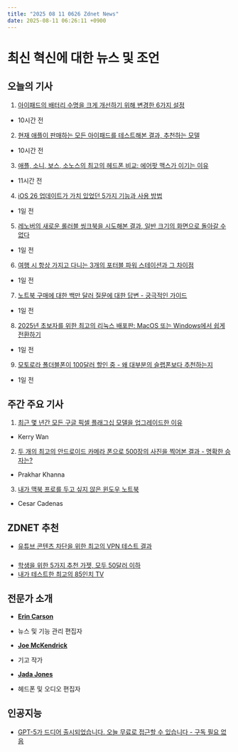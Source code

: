 ```yaml
---
title: "2025 08 11 0626 Zdnet News"
date: 2025-08-11 06:26:11 +0900
---
```


# 최신 혁신에 대한 뉴스 및 조언  
## 오늘의 기사  

1. [아이패드의 배터리 수명을 크게 개선하기 위해 변경한 6가지 설정](https://www.zdnet.com/article/i-changed-these-6-settings-on-my-ipad-to-significantly-improve-its-battery-life/)  
- 10시간 전  

2. [현재 애플이 판매하는 모든 아이패드를 테스트해본 결과, 추천하는 모델](https://www.zdnet.com/article/ive-tested-every-ipad-sold-by-apple-right-now-heres-the-model-i-recommend-most/)  
- 10시간 전  

3. [애플, 소니, 보스, 소노스의 최고의 헤드폰 비교: 에어팟 맥스가 이기는 이유](https://www.zdnet.com/article/i-compared-the-best-headphones-from-apple-sony-bose-and-sonos-heres-how-the-airpods-max-wins/)  
- 11시간 전  

4. [iOS 26 업데이트가 가치 있었던 5가지 기능과 사용 방법](https://www.zdnet.com/article/5-ios-26-features-that-made-updating-my-iphone-worthwhile-and-how-to-try-them/)  
- 1일 전  

5. [레노버의 새로운 롤러블 씽크북을 시도해본 결과, 일반 크기의 화면으로 돌아갈 수 없다](https://www.zdnet.com/article/i-tried-lenovos-new-rollable-thinkbook-and-cant-go-back-to-regular-sized-screens/)  
- 1일 전  

6. [여행 시 항상 가지고 다니는 3개의 포터블 파워 스테이션과 그 차이점](https://www.zdnet.com/home-and-office/energy/3-portable-power-stations-i-travel-everywhere-with-and-how-they-differ/)  
- 1일 전  

7. [노트북 구매에 대한 백만 달러 질문에 대한 답변 - 궁극적인 가이드](https://www.zdnet.com/article/i-answered-the-million-dollar-question-about-buying-laptops-heres-the-ultimate-guide/)  
- 1일 전  

8. [2025년 초보자를 위한 최고의 리눅스 배포판: MacOS 또는 Windows에서 쉽게 전환하기](https://www.zdnet.com/article/the-best-linux-distros-for-beginners-in-2025-make-switching-from-macos-or-windows-easy/)  
- 1일 전  

9. [모토로라 폴더블폰이 100달러 할인 중 - 왜 대부분의 슬랩폰보다 추천하는지](https://www.zdnet.com/article/this-motorola-foldable-is-on-sale-for-100-off-heres-why-i-recommend-it-over-most-slab-phones/)  
- 1일 전  

## 주간 주요 기사  

1. [최근 몇 년간 모든 구글 픽셀 플래그십 모델을 업그레이드한 이유](https://www.zdnet.com/article/ive-upgraded-to-every-google-pixel-flagship-model-in-recent-years-heres-why-2025-will-be-different/)  
- Kerry Wan  

2. [두 개의 최고의 안드로이드 카메라 폰으로 500장의 사진을 찍어본 결과 - 명확한 승자는?](https://www.zdnet.com/article/i-took-500-photos-with-the-two-best-android-camera-phones-heres-the-clear-winner/)  
- Prakhar Khanna  

3. [내가 맥북 프로를 두고 싶지 않은 윈도우 노트북](https://www.zdnet.com/article/finally-a-windows-laptop-that-i-wouldnt-mind-putting-away-my-macbook-pro-for/)  
- Cesar Cadenas  

## ZDNET 추천  
- [유튜브 콘텐츠 차단을 위한 최고의 VPN 테스트 결과](https://www.zdnet.com/article/best-vpn-for-youtube/)  

### 
- [학생을 위한 5가지 추천 가젯, 모두 50달러 이하](https://www.zdnet.com/article/my-5-favorite-gadgets-for-students-are-all-under-40-and-why-theyre-so-useful/)  
- [내가 테스트한 최고의 85인치 TV](https://www.zdnet.com/home-and-office/home-entertainment/best-85-inch-tv/)  

## 전문가 소개  
- **[Erin Carson](https://www.zdnet.com/meet-the-team/erin-carson/)**  
- 뉴스 및 기능 관리 편집자  

- **[Joe McKendrick](https://www.zdnet.com/meet-the-team/joe-mckendrick/)**  
- 기고 작가  

- **[Jada Jones](https://www.zdnet.com/meet-the-team/jada-jones/)**  
- 헤드폰 및 오디오 편집자  

## 인공지능  
- [GPT-5가 드디어 출시되었습니다. 오늘 무료로 접근할 수 있습니다 - 구독 필요 없음](https://www.zdnet.com/article/openais-gpt-5-is-now-free-for-all-how-to-access-and-everything-else-we-know/)